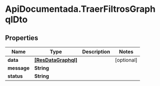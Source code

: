# ApiDocumentada.TraerFiltrosGraphqlDto

## Properties

Name | Type | Description | Notes
------------ | ------------- | ------------- | -------------
**data** | [**[ResDataGraphql]**](ResDataGraphql.md) |  | [optional] 
**message** | **String** |  | 
**status** | **String** |  | 


